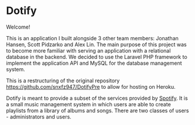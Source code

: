 # Dotify

Welcome!<br>

This is an application I built alongside 3 other team members: Jonathan Hansen, Scott Pidzarko and Alex Lin. 
The main purpose of this project was to become more familiar with serving an application with a relational database in the backend. 
We decided to use the Laravel PHP framework to implement the application API and MySQL for the database management system.<br>

This is a restructuring of the original repository https://github.com/snxfz947/DotifyPre to allow for hosting on Heroku.

Dotify is meant to provide a subset of the services provided by [Spotify](https://www.spotify.com). It is a small music 
management system in which users are able to create playlists from a library of albums and songs. There are two
classes of users - administrators and users. 



 